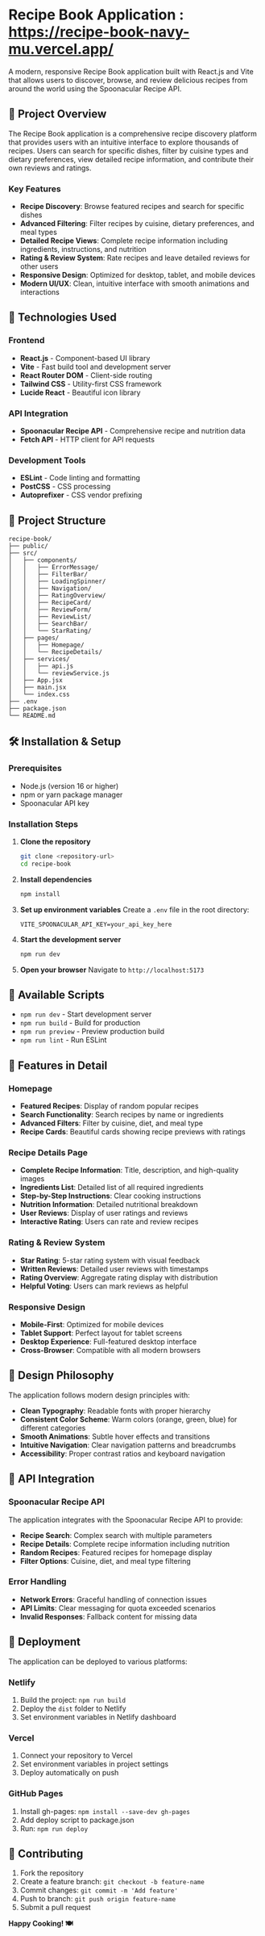 # Recipe Book Application : https://recipe-book-navy-mu.vercel.app/

A modern, responsive Recipe Book application built with React.js and Vite that allows users to discover, browse, and review delicious recipes from around the world using the Spoonacular Recipe API.

## 🍳 Project Overview

The Recipe Book application is a comprehensive recipe discovery platform that provides users with an intuitive interface to explore thousands of recipes. Users can search for specific dishes, filter by cuisine types and dietary preferences, view detailed recipe information, and contribute their own reviews and ratings.

### Key Features

- **Recipe Discovery**: Browse featured recipes and search for specific dishes
- **Advanced Filtering**: Filter recipes by cuisine, dietary preferences, and meal types
- **Detailed Recipe Views**: Complete recipe information including ingredients, instructions, and nutrition
- **Rating & Review System**: Rate recipes and leave detailed reviews for other users
- **Responsive Design**: Optimized for desktop, tablet, and mobile devices
- **Modern UI/UX**: Clean, intuitive interface with smooth animations and interactions

## 🚀 Technologies Used

### Frontend
- **React.js** - Component-based UI library
- **Vite** - Fast build tool and development server
- **React Router DOM** - Client-side routing
- **Tailwind CSS** - Utility-first CSS framework
- **Lucide React** - Beautiful icon library

### API Integration
- **Spoonacular Recipe API** - Comprehensive recipe and nutrition data
- **Fetch API** - HTTP client for API requests

### Development Tools
- **ESLint** - Code linting and formatting
- **PostCSS** - CSS processing
- **Autoprefixer** - CSS vendor prefixing

## 📁 Project Structure

```
recipe-book/
├── public/
├── src/
│   ├── components/
│   │   ├── ErrorMessage/
│   │   ├── FilterBar/
│   │   ├── LoadingSpinner/
│   │   ├── Navigation/
│   │   ├── RatingOverview/
│   │   ├── RecipeCard/
│   │   ├── ReviewForm/
│   │   ├── ReviewList/
│   │   ├── SearchBar/
│   │   └── StarRating/
│   ├── pages/
│   │   ├── Homepage/
│   │   └── RecipeDetails/
│   ├── services/
│   │   ├── api.js
│   │   └── reviewService.js
│   ├── App.jsx
│   ├── main.jsx
│   └── index.css
├── .env
├── package.json
└── README.md
```

## 🛠️ Installation & Setup

### Prerequisites
- Node.js (version 16 or higher)
- npm or yarn package manager
- Spoonacular API key

### Installation Steps

1. **Clone the repository**
   ```bash
   git clone <repository-url>
   cd recipe-book
   ```

2. **Install dependencies**
   ```bash
   npm install
   ```

3. **Set up environment variables**
   Create a `.env` file in the root directory:
   ```env
   VITE_SPOONACULAR_API_KEY=your_api_key_here
   ```

4. **Start the development server**
   ```bash
   npm run dev
   ```

5. **Open your browser**
   Navigate to `http://localhost:5173`

## 🔧 Available Scripts

- `npm run dev` - Start development server
- `npm run build` - Build for production
- `npm run preview` - Preview production build
- `npm run lint` - Run ESLint

## 🌟 Features in Detail

### Homepage
- **Featured Recipes**: Display of random popular recipes
- **Search Functionality**: Search recipes by name or ingredients
- **Advanced Filters**: Filter by cuisine, diet, and meal type
- **Recipe Cards**: Beautiful cards showing recipe previews with ratings

### Recipe Details Page
- **Complete Recipe Information**: Title, description, and high-quality images
- **Ingredients List**: Detailed list of all required ingredients
- **Step-by-Step Instructions**: Clear cooking instructions
- **Nutrition Information**: Detailed nutritional breakdown
- **User Reviews**: Display of user ratings and reviews
- **Interactive Rating**: Users can rate and review recipes

### Rating & Review System
- **Star Rating**: 5-star rating system with visual feedback
- **Written Reviews**: Detailed user reviews with timestamps
- **Rating Overview**: Aggregate rating display with distribution
- **Helpful Voting**: Users can mark reviews as helpful

### Responsive Design
- **Mobile-First**: Optimized for mobile devices
- **Tablet Support**: Perfect layout for tablet screens
- **Desktop Experience**: Full-featured desktop interface
- **Cross-Browser**: Compatible with all modern browsers

## 🎨 Design Philosophy

The application follows modern design principles with:

- **Clean Typography**: Readable fonts with proper hierarchy
- **Consistent Color Scheme**: Warm colors (orange, green, blue) for different categories
- **Smooth Animations**: Subtle hover effects and transitions
- **Intuitive Navigation**: Clear navigation patterns and breadcrumbs
- **Accessibility**: Proper contrast ratios and keyboard navigation

## 🔗 API Integration

### Spoonacular Recipe API
The application integrates with the Spoonacular Recipe API to provide:

- **Recipe Search**: Complex search with multiple parameters
- **Recipe Details**: Complete recipe information including nutrition
- **Random Recipes**: Featured recipes for homepage display
- **Filter Options**: Cuisine, diet, and meal type filtering

### Error Handling
- **Network Errors**: Graceful handling of connection issues
- **API Limits**: Clear messaging for quota exceeded scenarios
- **Invalid Responses**: Fallback content for missing data

## 🚀 Deployment

The application can be deployed to various platforms:

### Netlify
1. Build the project: `npm run build`
2. Deploy the `dist` folder to Netlify
3. Set environment variables in Netlify dashboard

### Vercel
1. Connect your repository to Vercel
2. Set environment variables in project settings
3. Deploy automatically on push

### GitHub Pages
1. Install gh-pages: `npm install --save-dev gh-pages`
2. Add deploy script to package.json
3. Run: `npm run deploy`

## 🤝 Contributing

1. Fork the repository
2. Create a feature branch: `git checkout -b feature-name`
3. Commit changes: `git commit -m 'Add feature'`
4. Push to branch: `git push origin feature-name`
5. Submit a pull request


**Happy Cooking! 🍽️**
